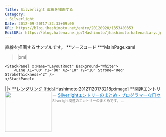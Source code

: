 ```yaml
---
Title: Silverlight 直線を描画する
Category:
- Silverlight
Date: 2012-09-20T17:32:33+09:00
URL: https://blog.jhashimoto.net/entry/20120920/1353400353
EditURL: https://blog.hatena.ne.jp/JHashimoto/jhashimoto.hatenadiary.jp/atom/entry/12921228815717255748
---
```


直線を描画するサンプルです。
**ソースコード
***MainPage.xaml
>|xml|
<UserControl xmlns:sdk="http://schemas.microsoft.com/winfx/2006/xaml/presentation/sdk"  x:Class="SilverlightApplication5.MainPage"
    xmlns="http://schemas.microsoft.com/winfx/2006/xaml/presentation"
    xmlns:x="http://schemas.microsoft.com/winfx/2006/xaml"
    xmlns:d="http://schemas.microsoft.com/expression/blend/2008"
    xmlns:mc="http://schemas.openxmlformats.org/markup-compatibility/2006"
    mc:Ignorable="d"
    d:DesignHeight="300" d:DesignWidth="400">

    <StackPanel x:Name="LayoutRoot" Background="White">
        <Line X1="80" Y1="80" X2="10" Y2="10" Stroke="Red" StrokeThickness="2" />
    </StackPanel>
</UserControl>
||<
**レンダリング
[f:id:JHashimoto:20121120173218p:image]
**関連エントリー
<a href="http://d.hatena.ne.jp/JHashimoto/20120917/1353385756" target="_blank" rel="nofollow"><img class="alignleft" align="left" border="0" src="http://capture.heartrails.com/150x130/shadow?http://d.hatena.ne.jp/JHashimoto/20120917/1353385756" alt="" width="150" height="130" /></a><a style="color:#0070C5;" href="http://d.hatena.ne.jp/JHashimoto/20120917/1353385756" target="_blank" rel="nofollow">Silverlightエントリーのまとめ - プログラマーな日々</a><a href="http://b.hatena.ne.jp/entry/http://d.hatena.ne.jp/JHashimoto/20120917/1353385756" target="_blank"><img border="0" src="http://b.hatena.ne.jp/entry/image/http://d.hatena.ne.jp/JHashimoto/20120917/1353385756" alt="" /></a><br><span style="color: #808080;font-size: 80%;">Silverlight関連のエントリーのまとめです。 ...</span><br style="clear:both;" />
